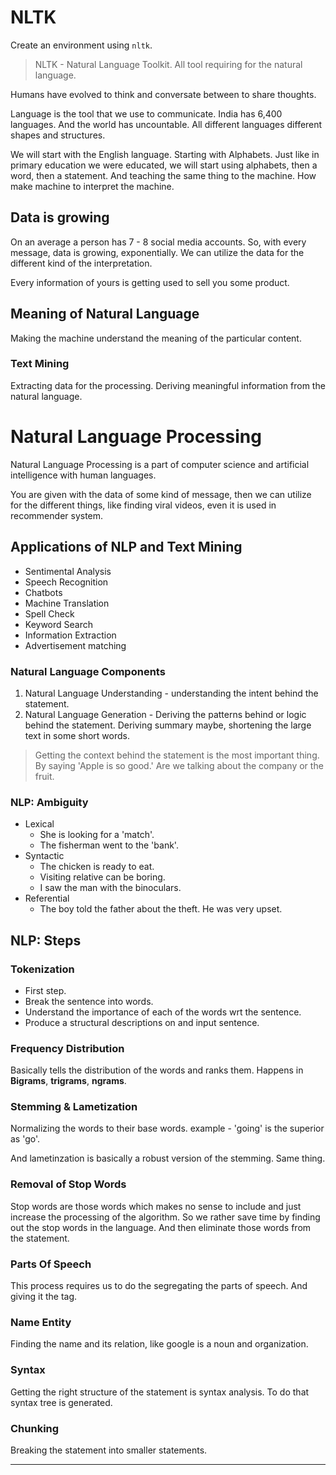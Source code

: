 # NLTK

Create an environment using `nltk`.

> NLTK - Natural Language Toolkit. All tool requiring for the natural language.

Humans have evolved to think and conversate between to share thoughts.

Language is the tool that we use to communicate. India has 6,400 languages. And the world has uncountable. All different languages different shapes and structures.

We will start with the English language. Starting with Alphabets. Just like in primary education we were educated, we will start using alphabets, then a word, then a statement. And teaching the same thing to the machine. How make machine to interpret the machine.

## Data is growing

On an average a person has 7 - 8 social media accounts. So, with every message, data is growing, exponentially. We can utilize the data for the different kind of the interpretation.

Every information of yours is getting used to sell you some product.

## Meaning of Natural Language

Making the machine understand the meaning of the particular content.

### Text Mining

Extracting data for the processing. Deriving meaningful information from the natural language.

# Natural Language Processing

Natural Language Processing is a part of computer science and artificial intelligence with human languages.

You are given with the data of some kind of message, then we can utilize for the different things, like finding viral videos, even it is used in recommender system.

## Applications of NLP and Text Mining

- Sentimental Analysis
- Speech Recognition
- Chatbots
- Machine Translation
- Spell Check
- Keyword Search
- Information Extraction
- Advertisement matching

### Natural Language Components

1. Natural Language Understanding - understanding the intent behind the statement.
2. Natural Language Generation - Deriving the patterns behind or logic behind the statement. Deriving summary maybe, shortening the large text in some short words.

> Getting the context behind the statement is the most important thing. By saying 'Apple is so good.' Are we talking about the company or the fruit.

### NLP: Ambiguity

- Lexical
  - She is looking for a 'match'.
  - The fisherman went to the 'bank'.
- Syntactic
  - The chicken is ready to eat.
  - Visiting relative can be boring.
  - I saw the man with the binoculars.
- Referential
  - The boy told the father about the theft. He was very upset.

## NLP: Steps

### Tokenization

- First step.
- Break the sentence into words.
- Understand the importance of each of the words wrt the sentence.
- Produce a structural descriptions on and input sentence.

### Frequency Distribution

Basically tells the distribution of the words and ranks them. Happens in **Bigrams**, **trigrams**, **ngrams**.

### Stemming & Lametization

Normalizing the words to their base words. example - 'going' is the superior as 'go'.

And lametinzation is basically a robust version of the stemming. Same thing.

### Removal of Stop Words

Stop words are those words which makes no sense to include and just increase the processing of the algorithm. So we rather save time by finding out the stop words in the language. And then eliminate those words from the statement.

### Parts Of Speech

This process requires us to do the segregating the parts of speech. And giving it the tag.

### Name Entity

Finding the name and its relation, like google is a noun and organization.

### Syntax

Getting the right structure of the statement is syntax analysis. To do that syntax tree is generated.

### Chunking

Breaking the statement into smaller statements.

---
